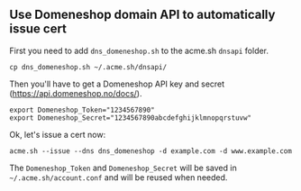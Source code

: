 ## Use Domeneshop domain API to automatically issue cert

First you need to add `dns_domeneshop.sh` to the acme.sh `dnsapi` folder.

```
cp dns_domeneshop.sh ~/.acme.sh/dnsapi/
```

Then you'll have to get a Domeneshop API key and secret (https://api.domeneshop.no/docs/).

```
export Domeneshop_Token="1234567890"
export Domeneshop_Secret="1234567890abcdefghijklmnopqrstuvw"
```


Ok, let's issue a cert now:
```
acme.sh --issue --dns dns_domeneshop -d example.com -d www.example.com
```

The `Domeneshop_Token` and `Domeneshop_Secret` will be saved in `~/.acme.sh/account.conf` and will be reused when needed.